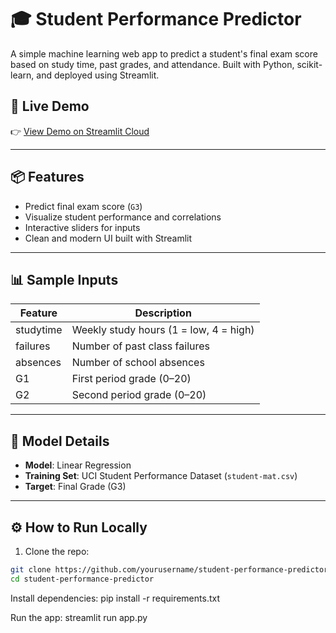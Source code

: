 # 🎓 Student Performance Predictor

A simple machine learning web app to predict a student's final exam score based on study time, past grades, and attendance. Built with Python, scikit-learn, and deployed using Streamlit.

## 🚀 Live Demo
👉 [View Demo on Streamlit Cloud](https://studentperformancepredictor-j3jdrnrgzdtuyagsdipv7f.streamlit.app/)

---

## 📦 Features

- Predict final exam score (`G3`)
- Visualize student performance and correlations
- Interactive sliders for inputs
- Clean and modern UI built with Streamlit

---

## 📊 Sample Inputs

| Feature     | Description                          |
|-------------|--------------------------------------|
| studytime   | Weekly study hours (1 = low, 4 = high) |
| failures    | Number of past class failures        |
| absences    | Number of school absences            |
| G1          | First period grade (0–20)            |
| G2          | Second period grade (0–20)           |

---

## 🧠 Model Details

- **Model**: Linear Regression
- **Training Set**: UCI Student Performance Dataset (`student-mat.csv`)
- **Target**: Final Grade (G3)

---

## ⚙️ How to Run Locally

1. Clone the repo:
```bash
git clone https://github.com/yourusername/student-performance-predictor.git
cd student-performance-predictor
```
Install dependencies:
  pip install -r requirements.txt
  
Run the app:
  streamlit run app.py


